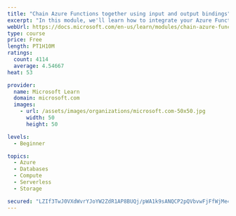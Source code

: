 ```yaml
---
title: "Chain Azure Functions together using input and output bindings"
excerpt: "In this module, we'll learn how to integrate your Azure Function with various data sources by using bindings."
webUrl: https://docs.microsoft.com/en-us/learn/modules/chain-azure-functions-data-using-bindings/
type: course
price: Free
length: PT1H10M
ratings:
  count: 4114
  average: 4.54667
heat: 53

provider:
  name: Microsoft Learn
  domain: microsoft.com
  images:
    - url: /assets/images/organizations/microsoft.com-50x50.jpg
      width: 50
      height: 50

levels:
  - Beginner

topics:
  - Azure
  - Databases
  - Compute
  - Serverless
  - Storage

secured: "LZIf3TwJ0VXdWvrYJoYW2ZdR1AP8BUQj/pWA1k9sANQCP2pQVbvwFjFfWjMe4yrssgqV+SvGu3MF15/N+sUfb0dL2Vcgx94Gykyidyu29Nk83g+A+b/bOiCiOvr2PPYiL3e2AzWdZ4dX5cSjnboureH014kPuHeqPkqvWiyVXAkMavQbd9se3yf02/GRZ/FDUu1EYq3jc40ORDqhcBnZE4J70m57lGB9eakJcbv/MEOaymT6Liz/2y8thxYN8bX0qqApjzoJvqEzr4cSVm8oKQxbNJLJTs8DvJ2X5w2y0V+/Yx0SEm0+9mQBPPNIbFNAbkf8BGZXjg3ei06NuUs3jQgdYdC5jxIURPyn7EEOT8NN3b+Gva60KV4E1UdJYEeHUhzty9sTM4QsJuNDFns24IpBkbJkXuY4SSJ/Fc+Lhy0=;t8RCKFDgQyKCO1yNoyfgdg=="
---
```


